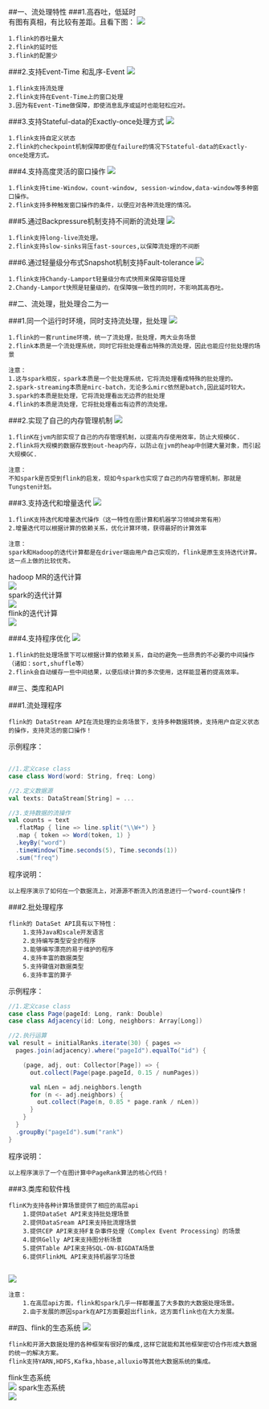 ##一、流处理特性
###1.高吞吐，低延时  
有图有真相，有比较有差距。且看下图：
![](images/streaming_performance.png) 
```
1.flink的吞吐量大
2.flink的延时低
3.flink的配置少
```

###2.支持Event-Time 和乱序-Event
![](images/out_of_order_stream.png) 
```
1.flink支持流处理
2.flink支持在Event-Time上的窗口处理
3.因为有Event-Time做保障，即使消息乱序或延时也能轻松应对。
```

###3.支持Stateful-data的Exactly-once处理方式
![](images/exactly_once_state.png) 
```
1.flink支持自定义状态
2.flink的checkpoint机制保障即便在failure的情况下Stateful-data的Exactly-once处理方式。
```
   
###4.支持高度灵活的窗口操作
![](images/windows-2.png) 
```
1.flink支持time-Window，count-window, session-window,data-window等多种窗口操作。
2.flink支持多种触发窗口操作的条件，以便应对各种流处理的情况。
```

###5.通过Backpressure机制支持不间断的流处理
![](images/continuous_streams.png) 
```
1.flink支持long-live流处理。
2.flink支持slow-sinks背压fast-sources,以保障流处理的不间断
```

###6.通过轻量级分布式Snapshot机制支持Fault-tolerance
![](images/distributed_snapshots.png) 
```
1.flink支持Chandy-Lamport轻量级分布式快照来保障容错处理
2.Chandy-Lamport快照是轻量级的，在保障强一致性的同时，不影响其高吞吐。
```


##二、流处理，批处理合二为一

###1.同一个运行时环境，同时支持流处理，批处理
![](images/one_runtime.png) 
```
1.flink的一套runtime环境，统一了流处理，批处理，两大业务场景
2.flink本质是一个流处理系统，同时它将批处理看出特殊的流处理，因此也能应付批处理的场景

注意：
1.这与spark相反，spark本质是一个批处理系统，它将流处理看成特殊的批处理的。
2.spark-streaming本质是mirc-batch，无论多么mirc依然是batch,因此延时较大。
3.spark的本质是批处理，它将流处理看出无边界的批处理
4.flink的本质是流处理，它将批处理看出有边界的流处理。
```

###2.实现了自己的内存管理机制
![](images/memory_heap_division.png) 
```
1.flinK在jvm内部实现了自己的内存管理机制，以提高内存使用效率，防止大规模GC.
2.flink将大规模的数据存放到out-heap内存，以防止在jvm的heap中创建大量对象，而引起大规模GC.

注意：
不知spark是否受到flink的启发，现如今spark也实现了自己的内存管理机制，那就是Tungsten计划。
```


###3.支持迭代和增量迭代
![](images/iterations.png) 
```
1.flinK支持迭代和增量迭代操作（这一特性在图计算和机器学习领域非常有用）
2.增量迭代可以根据计算的依赖关系，优化计算环境，获得最好的计算效率

注意：
spark和Hadoop的迭代计算都是在driver端由用户自己实现的，flink是原生支持迭代计算。这一点上做的比较优秀。
```
hadoop MR的迭代计算   
![](images/img10.wtoutiao.com.jpeg)     
spark的迭代计算   
![](images/55a75f7c5c033_middle.jpg.png)    
flink的迭代计算   
![](images/img5.wtoutiao.com-2.jpeg)    

###4.支持程序优化
![](images/optimizer_choice.png) 
```
1.flink的批处理场景下可以根据计算的依赖关系，自动的避免一些昂贵的不必要的中间操作（诸如：sort,shuffle等）
2.flink会自动缓存一些中间结果，以便后续计算的多次使用，这样能显著的提高效率。
```


##三、类库和API

###1.流处理程序

```
flink的 DataStream API在流处理的业务场景下，支持多种数据转换，支持用户自定义状态的操作，支持灵活的窗口操作！
```

示例程序：  
```scala

//1.定义case class
case class Word(word: String, freq: Long)

//2.定义数据源
val texts: DataStream[String] = ...

//3.支持数据的流操作
val counts = text
  .flatMap { line => line.split("\\W+") }
  .map { token => Word(token, 1) }
  .keyBy("word")
  .timeWindow(Time.seconds(5), Time.seconds(1))
  .sum("freq")
```
程序说明：
```
以上程序演示了如何在一个数据流上，对源源不断流入的消息进行一个word-count操作！
```

###2.批处理程序

```
flink的 DataSet API具有以下特性：
    1.支持Java和scale开发语言
    2.支持编写类型安全的程序
    3.能够编写漂亮的易于维护的程序
    4.支持丰富的数据类型
    5.支持键值对数据类型
    6.支持丰富的算子
```

示例程序：  
```scala
//1.定义case class 
case class Page(pageId: Long, rank: Double)
case class Adjacency(id: Long, neighbors: Array[Long])

//2.执行运算
val result = initialRanks.iterate(30) { pages =>
  pages.join(adjacency).where("pageId").equalTo("id") {

    (page, adj, out: Collector[Page]) => {
      out.collect(Page(page.pageId, 0.15 / numPages))

      val nLen = adj.neighbors.length
      for (n <- adj.neighbors) {
        out.collect(Page(n, 0.85 * page.rank / nLen))
      }
    }
  }
  .groupBy("pageId").sum("rank")
}
```
程序说明：
```
以上程序演示了一个在图计算中PageRank算法的核心代码！
```


###3.类库和软件栈

```
flinK为支持各种计算场景提供了相应的高层api
    1.提供DataSet API来支持批处理场景
    2.提供DataSream API来支持批流理场景
    3.提供CEP API来支持F复杂事件处理（Complex Event Processing）的场景
    4.提供Gelly API来支持图分析场景
    5.提供Table API来支持SQL-ON-BIGDATA场景
    6.提供FlinkML API来支持机器学习场景
    
```
![](images/flink-stack-frontpage.png) 
```
注意：
    1.在高层api方面，flink和spark几乎一样都覆盖了大多数的大数据处理场景。
    2.由于发展的原因spark在API方面要超出flink，这方面flink也在大力发展。
```

##四、flink的生态系统
![](images/ecosystem_logos.png) 

```
flink和开源大数据处理的各种框架有很好的集成,这样它就能和其他框架密切合作形成大数据的统一的解决方案。
flink支持YARN,HDFS,Kafka,hbase,alluxio等其他大数据系统的集成。
```

flink生态系统  
![](images/middle.jpg.png) 
spark生态系统  
![](images/spark-ecosystem.jpeg) 
